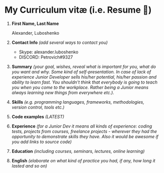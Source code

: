 # My Curriculum vitæ (i.e. Resume :scroll:)

1. **First Name, Last Name**

    Alexander, Luboshenko

1. **Contact Info** _(add several ways to contact you)_

    - Skype: alexander.luboshenko
    - DISCORD: Petrovich#9327

1. **Summary**
_(your goal, wishes, reveal what is important for you, what do you want and why._
_Some kind of self-presentation. In case of lack of experience Junior Developer sells his/her potential, his/her passion and ability to learn fast. You shouldn't think that everybody is going to teach you when you come to the workplace. Rather being a Junior means always learning new things from everywhere etc.)._

1. **Skills** _(e.g. programming languages, frameworks, methodologies, version control, tools etc.)_

1. **Code examples** _(LATEST)_

1. **Experience**
_(for a Junior Dev it means all kinds of experience: coding tests, projects from courses, freelance projects - wherever they had the opportunity to demonstrate skills they have. Also it would be awesome if you add links to source code)_

1. **Education** _(including courses, seminars, lectures, online learning)_

1. **English** _(elaborate on what kind of practice you had, if any, how long it lasted and so on)_

